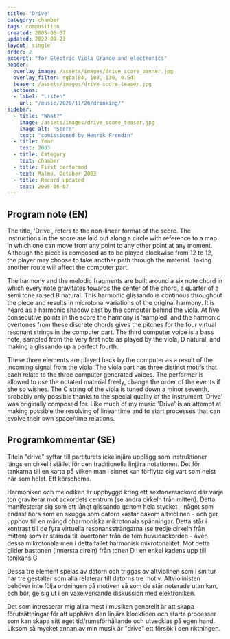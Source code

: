 ```yaml
---
title: "Drive"
category: chamber
tags: composition
created: 2005-06-07
updated: 2022-08-23
layout: single
order: 2
excerpt: "for Electric Viola Grande and electronics"
header:
  overlay_image: /assets/images/drive_score_banner.jpg
  overlay_filter: rgba(84, 108, 130, 0.54)
  teaser: /assets/images/drive_score_teaser.jpg
  actions:
  - label: "Listen"
    url: "/music/2020/11/26/drinking/"
sidebar:
  - title: "What?"
    image: /assets/images/drive_score_teaser.jpg
    image_alt: "Score"
    text: "comissioned by Henrik Frendin"
  - title: Year
    text: 2003
  - title: Category
    text: chamber
  - title: First performed
    text: Malmö, October 2003
  - title: Record updated
    text: 2005-06-07
---
```

<h2>Program note (EN)</h2>
The title, 'Drive', refers to the non-linear format of the score. The instructions in the score are laid out along a circle with reference to a map in which one can move from any point to any other point at any moment. Although the piece is composed as to be played clockwise from 12 to 12, the player may choose to take another path through the material. Taking another route will affect the computer part.



The harmony and the melodic fragments are built around a six note chord in which every note gravitates towards the center of the chord, a quarter of a semi tone raised B natural. This harmonic glissando is continous throughout the piece and results in microtonal variations of the original harmony. It is heard as a harmonic shadow cast by the computer behind the viola. At five consecutive points in the score the harmony is 'sampled' and the harmonic overtones from these discrete chords gives the pitches for the four virtual resonant strings in the computer part. The third computer voice is a bass note, sampled from the very first note as played by the viola, D natural, and making a glissando up a perfect fourth.



These three elements are played back by the computer as a result of the incoming signal from the viola. The viola part has three distinct motifs that each relate to the three computer generated voices. The performer is allowed to use the notated material freely, change the order of the events if she so wishes. The C string of the viola is tuned down a minor seventh, probably only possible thanks to the special quality of the instrument 'Drive' was originally composed for. Like much of my music 'Drive' is an attempt at making possible the resolving of linear time and to start processes that can evolve their own space/time relations.

<h2>Programkommentar (SE)</h2>
Titeln "drive" syftar till partiturets ickelinjära upplägg som instruktioner längs en cirkel i stället för den traditionella linjära notationen. Det för tankarna till en karta på vilken man i sinnet kan förflytta sig vart som helst när som helst. Ett körschema.



Harmoniken och melodiken är uppbyggd kring ett sextonersackord där varje ton graviterar mot ackordets centrum (se andra cirkeln från mitten). Detta manifesterar sig som ett långt glissando genom hela stycket - något som endast hörs som en skugga som datorn kastar bakom altviolinen - och ger upphov till en mängd oharmoniska mikrotonala spänningar. Detta står i kontrast till de fyra virtuella resonanssträngarna (se tredje cirkeln från mitten) som är stämda till övertoner från de fem huvudackorden - även dessa mikrotonala men i detta fallet harmonisk mikrotonalitet. Mot detta glider bastonen (innersta cireln) från tonen D i en enkel kadens upp till tonikans G.



Dessa tre element spelas av datorn och triggas av altviolinen som i sin tur har tre gestalter som alla relaterar till datorns tre motiv. Altviolinisten behöver inte följa ordningen på motiven så som de står noterade utan kan, och bör, ge sig ut i en växelverkande diskussion med elektroniken.



Det som intresserar mig allra mest i musiken generellt är att skapa förutsättningar för att upphäva den linjära klocktiden och starta processer som kan skapa sitt eget tid/rumsförhållande och utvecklas på egen hand. Liksom så mycket annan av min musik är "drive" ett försök i den riktningen.





 

